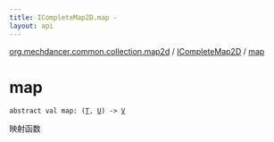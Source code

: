 ```yaml
---
title: ICompleteMap2D.map - 
layout: api
---
```


<div class='api-docs-breadcrumbs'><a href="../index.html">org.mechdancer.common.collection.map2d</a> / <a href="index.html">ICompleteMap2D</a> / <a href="./map.html">map</a></div>

# map

<div class="signature"><code><span class="keyword">abstract</span> <span class="keyword">val </span><span class="identifier">map</span><span class="symbol">: </span><span class="symbol">(</span><a href="index.html#T"><span class="identifier">T</span></a><span class="symbol">,</span>&nbsp;<a href="index.html#U"><span class="identifier">U</span></a><span class="symbol">)</span>&nbsp;<span class="symbol">-&gt;</span>&nbsp;<a href="index.html#V"><span class="identifier">V</span></a></code></div>

映射函数

